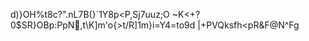 d)}OH%t8c?".nL7B(}`1Y8p<P,Sj7uuz;O
~K<+?0$SR}OBp:PpN,t\K]m'o{>t/R]1m}i=Y4=to9d
\|+PVQksfh<pR&F@N^Fg
